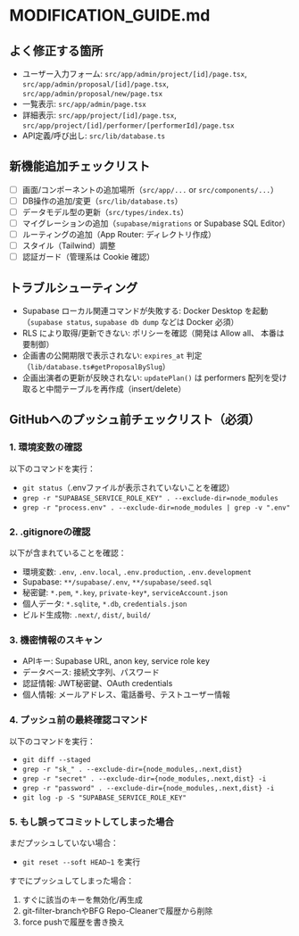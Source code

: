 # MODIFICATION_GUIDE.md

## よく修正する箇所
- ユーザー入力フォーム: `src/app/admin/project/[id]/page.tsx`, `src/app/admin/proposal/[id]/page.tsx`, `src/app/admin/proposal/new/page.tsx`
- 一覧表示: `src/app/admin/page.tsx`
- 詳細表示: `src/app/project/[id]/page.tsx`, `src/app/project/[id]/performer/[performerId]/page.tsx`
- API定義/呼び出し: `src/lib/database.ts`

## 新機能追加チェックリスト
- [ ] 画面/コンポーネントの追加場所（`src/app/...` or `src/components/...`）
- [ ] DB操作の追加/変更（`src/lib/database.ts`）
- [ ] データモデル型の更新（`src/types/index.ts`）
- [ ] マイグレーションの追加（`supabase/migrations` or Supabase SQL Editor）
- [ ] ルーティングの追加（App Router: ディレクトリ作成）
- [ ] スタイル（Tailwind）調整
- [ ] 認証ガード（管理系は Cookie 確認）

## トラブルシューティング
- Supabase ローカル関連コマンドが失敗する: Docker Desktop を起動（`supabase status`, `supabase db dump` などは Docker 必須）
- RLS により取得/更新できない: ポリシーを確認（開発は Allow all、 本番は要制御）
- 企画書の公開期限で表示されない: `expires_at` 判定（`lib/database.ts#getProposalBySlug`）
- 企画出演者の更新が反映されない: `updatePlan()` は performers 配列を受け取ると中間テーブルを再作成（insert/delete）

## GitHubへのプッシュ前チェックリスト（必須）

### 1. 環境変数の確認
以下のコマンドを実行：
- `git status`（.envファイルが表示されていないことを確認）
- `grep -r "SUPABASE_SERVICE_ROLE_KEY" . --exclude-dir=node_modules`
- `grep -r "process.env" . --exclude-dir=node_modules | grep -v ".env"`

### 2. .gitignoreの確認
以下が含まれていることを確認：
- 環境変数: `.env`, `.env.local`, `.env.production`, `.env.development`
- Supabase: `**/supabase/.env`, `**/supabase/seed.sql`
- 秘密鍵: `*.pem`, `*.key`, `private-key*`, `serviceAccount.json`
- 個人データ: `*.sqlite`, `*.db`, `credentials.json`
- ビルド生成物: `.next/`, `dist/`, `build/`

### 3. 機密情報のスキャン
- APIキー: Supabase URL, anon key, service role key
- データベース: 接続文字列、パスワード
- 認証情報: JWT秘密鍵、OAuth credentials
- 個人情報: メールアドレス、電話番号、テストユーザー情報

### 4. プッシュ前の最終確認コマンド
以下のコマンドを実行：
- `git diff --staged`
- `grep -r "sk_" . --exclude-dir={node_modules,.next,dist}`
- `grep -r "secret" . --exclude-dir={node_modules,.next,dist} -i`
- `grep -r "password" . --exclude-dir={node_modules,.next,dist} -i`
- `git log -p -S "SUPABASE_SERVICE_ROLE_KEY"`

### 5. もし誤ってコミットしてしまった場合
まだプッシュしていない場合：
- `git reset --soft HEAD~1` を実行

すでにプッシュしてしまった場合：
1. すぐに該当のキーを無効化/再生成
2. git-filter-branchやBFG Repo-Cleanerで履歴から削除
3. force pushで履歴を書き換え